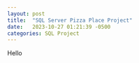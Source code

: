 ```yaml
---
layout: post
title:  "SQL Server Pizza Place Project"
date:   2023-10-27 01:21:39 -0500
categories: SQL Project
---
```


Hello

